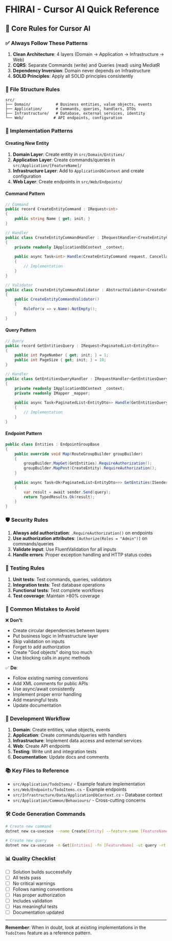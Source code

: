 # FHIRAI - Cursor AI Quick Reference

## 🎯 Core Rules for Cursor AI

### ✅ Always Follow These Patterns

1. **Clean Architecture**: 4 layers (Domain → Application → Infrastructure → Web)
2. **CQRS**: Separate Commands (write) and Queries (read) using MediatR
3. **Dependency Inversion**: Domain never depends on Infrastructure
4. **SOLID Principles**: Apply all SOLID principles consistently

### 📁 File Structure Rules

```
src/
├── Domain/           # Business entities, value objects, events
├── Application/      # Commands, queries, handlers, DTOs
├── Infrastructure/   # Database, external services, identity
└── Web/             # API endpoints, configuration
```

### 🔧 Implementation Patterns

#### Creating New Entity
1. **Domain Layer**: Create entity in `src/Domain/Entities/`
2. **Application Layer**: Create commands/queries in `src/Application/[FeatureName]/`
3. **Infrastructure Layer**: Add to `ApplicationDbContext` and create configuration
4. **Web Layer**: Create endpoints in `src/Web/Endpoints/`

#### Command Pattern
```csharp
// Command
public record CreateEntityCommand : IRequest<int>
{
    public string Name { get; init; }
}

// Handler
public class CreateEntityCommandHandler : IRequestHandler<CreateEntityCommand, int>
{
    private readonly IApplicationDbContext _context;
    
    public async Task<int> Handle(CreateEntityCommand request, CancellationToken cancellationToken)
    {
        // Implementation
    }
}

// Validator
public class CreateEntityCommandValidator : AbstractValidator<CreateEntityCommand>
{
    public CreateEntityCommandValidator()
    {
        RuleFor(v => v.Name).NotEmpty();
    }
}
```

#### Query Pattern
```csharp
// Query
public record GetEntitiesQuery : IRequest<PaginatedList<EntityDto>>
{
    public int PageNumber { get; init; } = 1;
    public int PageSize { get; init; } = 10;
}

// Handler
public class GetEntitiesQueryHandler : IRequestHandler<GetEntitiesQuery, PaginatedList<EntityDto>>
{
    private readonly IApplicationDbContext _context;
    private readonly IMapper _mapper;
    
    public async Task<PaginatedList<EntityDto>> Handle(GetEntitiesQuery request, CancellationToken cancellationToken)
    {
        // Implementation
    }
}
```

#### Endpoint Pattern
```csharp
public class Entities : EndpointGroupBase
{
    public override void Map(RouteGroupBuilder groupBuilder)
    {
        groupBuilder.MapGet(GetEntities).RequireAuthorization();
        groupBuilder.MapPost(CreateEntity).RequireAuthorization();
    }
    
    public async Task<Ok<PaginatedList<EntityDto>>> GetEntities(ISender sender, [AsParameters] GetEntitiesQuery query)
    {
        var result = await sender.Send(query);
        return TypedResults.Ok(result);
    }
}
```

### 🛡️ Security Rules

1. **Always add authorization**: `.RequireAuthorization()` on endpoints
2. **Use authorization attributes**: `[Authorize(Roles = "Admin")]` on commands/queries
3. **Validate input**: Use FluentValidation for all inputs
4. **Handle errors**: Proper exception handling and HTTP status codes

### 🧪 Testing Rules

1. **Unit tests**: Test commands, queries, validators
2. **Integration tests**: Test database operations
3. **Functional tests**: Test complete workflows
4. **Test coverage**: Maintain >80% coverage

### 🚨 Common Mistakes to Avoid

❌ **Don't**:
- Create circular dependencies between layers
- Put business logic in Infrastructure layer
- Skip validation on inputs
- Forget to add authorization
- Create "God objects" doing too much
- Use blocking calls in async methods

✅ **Do**:
- Follow existing naming conventions
- Add XML comments for public APIs
- Use async/await consistently
- Implement proper error handling
- Add meaningful tests
- Update documentation

### 🔄 Development Workflow

1. **Domain**: Create entities, value objects, events
2. **Application**: Create commands/queries with handlers
3. **Infrastructure**: Implement data access and external services
4. **Web**: Create API endpoints
5. **Testing**: Write unit and integration tests
6. **Documentation**: Update docs and comments

### 📚 Key Files to Reference

- `src/Application/TodoItems/` - Example feature implementation
- `src/Web/Endpoints/TodoItems.cs` - Example endpoints
- `src/Infrastructure/Data/ApplicationDbContext.cs` - Database context
- `src/Application/Common/Behaviours/` - Cross-cutting concerns

### 🛠️ Code Generation Commands

```bash
# Create new command
dotnet new ca-usecase --name Create[Entity] --feature-name [FeatureName] --usecase-type command --return-type int

# Create new query
dotnet new ca-usecase -n Get[Entities] -fn [FeatureName] -ut query -rt [Entities]Vm
```

### 📊 Quality Checklist

- [ ] Solution builds successfully
- [ ] All tests pass
- [ ] No critical warnings
- [ ] Follows naming conventions
- [ ] Has proper authorization
- [ ] Includes validation
- [ ] Has meaningful tests
- [ ] Documentation updated

---

**Remember**: When in doubt, look at existing implementations in the `TodoItems` feature as a reference pattern.
